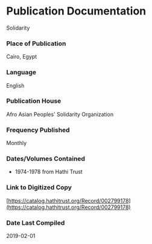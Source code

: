 # Publication Documentation
Solidarity

### Place of Publication
Cairo, Egypt

### Language
English

### Publication House
Afro Asian Peoples' Solidarity Organization

### Frequency Published
Monthly

### Dates/Volumes Contained
- 1974-1978 from Hathi Trust

### Link to Digitized Copy
[https://catalog.hathitrust.org/Record/002799178](https://catalog.hathitrust.org/Record/002799178)

### Date Last Compiled
2019-02-01

